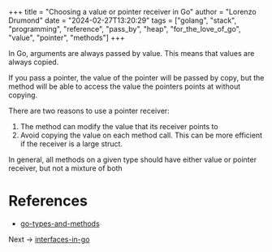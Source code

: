 +++
title = "Choosing a value or pointer receiver in Go"
author = "Lorenzo Drumond"
date = "2024-02-27T13:20:29"
tags = ["golang",  "stack",  "programming",  "reference",  "pass_by",  "heap",  "for_the_love_of_go",  "value",  "pointer",  "methods"]
+++



In Go, arguments are always passed by value. This means that values are always copied.

If you pass a pointer, the value of the pointer will be passed by copy, but the method will be able to access the value the pointers points at without copying.

There are two reasons to use a pointer receiver:

1. The method can modify the value that its receiver points to
2. Avoid copying the value on each method call. This can be more efficient if the receiver is a large struct.

In general, all methods on a given type should have either value or pointer receiver, but not a mixture of both


# References
- [go-types-and-methods](/wiki/go-types-and-methods/)

Next -> [interfaces-in-go](/wiki/interfaces-in-go/)
